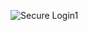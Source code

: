![Secure Login1](https://github.com/SarfarazQadir/Login-Javascript-Project/assets/144503703/c0371c4c-9549-463f-aa88-0e4518328f31)
